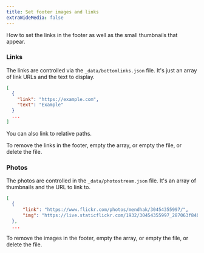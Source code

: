 ```yaml
---
title: Set footer images and links
extraWideMedia: false
---
```


How to set the links in the footer as well as the small thumbnails that appear. 

### Links

The links are controlled via the `_data/bottomlinks.json` file.  It's just an array of link URLs and the text to display.  

```json
[
  {
    "link": "https://example.com",
    "text": "Example"
  }
  ...
]

```

You can also link to relative paths.  

To remove the links in the footer, empty the array, or empty the file, or delete the file.  


### Photos

The photos are controlled in the `_data/photostream.json` file.  It's an array of thumbnails and the URL to link to.  

```json
[
  {
      "link": "https://www.flickr.com/photos/mendhak/30454355997/",
      "img": "https://live.staticflickr.com/1932/30454355997_287063f84b_q.jpg"
  },
  ...
```

To remove the images in the footer, empty the array, or empty the file, or delete the file.  
